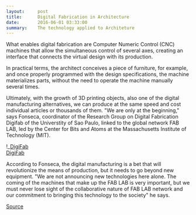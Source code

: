 ```yaml
---
layout:     post
title:      Digital Fabrication in Architecture
date:       2016-06-01 03:33:00
summary:    The technology applied to Architeture
---
```


What enables digital fabrication are Computer Numeric Control (CNC) machines that allow the simultaneous control of several axes, creating an interface that connects the virtual design with its production.

In practical terms, the architect conceives a piece of furniture, for example, and once properly programmed with the design specifications, the machine materializes parts, without the need to operate the machine manually several times.

Ultimately, with the growth of 3D printing objects, also one of the digital manufacturing alternatives, we can produce at the same speed and cost individual articles or thousands of them. "We are only at the beginning," says Fonseca, coordinator of the Research Group on Digital Fabrication Digifab of the Universtity of Sao Paulo, linked to the global network FAB LAB, led by the Center for Bits and Atoms at the Massachusetts Institute of Technology (MIT).

 !_[DigiFab](https://github.com/raeldominiquini/raeldominiquini.github.io/blob/master/images/4_fablab.png?raw=true)               
 [DigiFab](http://digifab.fau.usp.br/)

According to Fonseca, the digital manufacturing is a bet that will revolutionize the means of production, but it needs to go beyond new equipment. "We are not announcing new technologies here alone. The coming of the machines that make up the FAB LAB is very important, but we must never lose sight of the collaborative nature of FAB LAB network and our commitment to bringing this technology to the society" he says.

[Source](http://www5.usp.br/4837/tecnologia-de-fabricacao-digital-concretiza-ideias-de-arquitetos-e-designers/)

